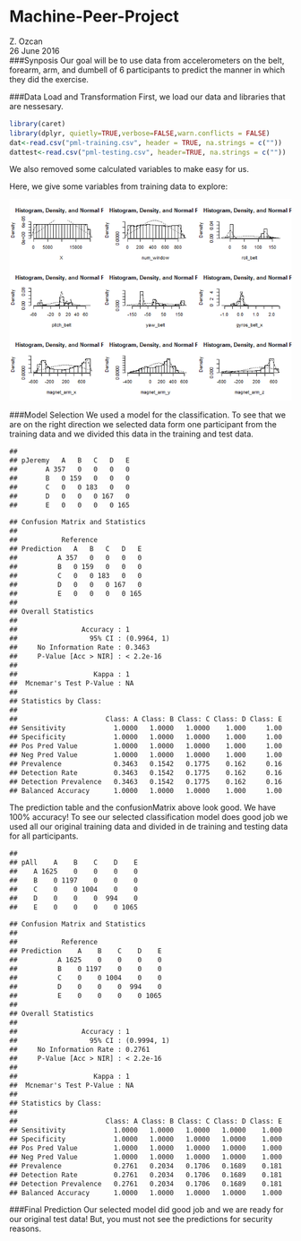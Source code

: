 # Machine-Peer-Project
Z. Ozcan  
26 June 2016  
###Synposis
Our goal will be to use data from accelerometers on the belt, forearm, arm, and dumbell of 6 participants to predict the manner in which they did the exercise.

###Data Load and Transformation
First, we load our data and libraries that are nessesary.


```r
library(caret)
library(dplyr, quietly=TRUE,verbose=FALSE,warn.conflicts = FALSE)
dat<-read.csv("pml-training.csv", header = TRUE, na.strings = c(""))
dattest<-read.csv("pml-testing.csv", header=TRUE, na.strings = c(""))
```

We also removed some calculated variables to make easy for us.



Here, we give some variables from training data to explore:

![](machine-learning-project_files/figure-html/unnamed-chunk-3-1.png)<!-- -->

###Model Selection
We used a model for the classification. To see that we are on the right direction we selected data form one participant from the training data and we divided this data in the training and test data. 



```
##        
## pJeremy   A   B   C   D   E
##       A 357   0   0   0   0
##       B   0 159   0   0   0
##       C   0   0 183   0   0
##       D   0   0   0 167   0
##       E   0   0   0   0 165
```

```
## Confusion Matrix and Statistics
## 
##           Reference
## Prediction   A   B   C   D   E
##          A 357   0   0   0   0
##          B   0 159   0   0   0
##          C   0   0 183   0   0
##          D   0   0   0 167   0
##          E   0   0   0   0 165
## 
## Overall Statistics
##                                      
##                Accuracy : 1          
##                  95% CI : (0.9964, 1)
##     No Information Rate : 0.3463     
##     P-Value [Acc > NIR] : < 2.2e-16  
##                                      
##                   Kappa : 1          
##  Mcnemar's Test P-Value : NA         
## 
## Statistics by Class:
## 
##                      Class: A Class: B Class: C Class: D Class: E
## Sensitivity            1.0000   1.0000   1.0000    1.000     1.00
## Specificity            1.0000   1.0000   1.0000    1.000     1.00
## Pos Pred Value         1.0000   1.0000   1.0000    1.000     1.00
## Neg Pred Value         1.0000   1.0000   1.0000    1.000     1.00
## Prevalence             0.3463   0.1542   0.1775    0.162     0.16
## Detection Rate         0.3463   0.1542   0.1775    0.162     0.16
## Detection Prevalence   0.3463   0.1542   0.1775    0.162     0.16
## Balanced Accuracy      1.0000   1.0000   1.0000    1.000     1.00
```

The prediction table and the confusionMatrix above look good. We have 100% accuracy! To see our selected classification model does good job we used all our original training data and divided in de training and testing data for all participants. 


```
##     
## pAll    A    B    C    D    E
##    A 1625    0    0    0    0
##    B    0 1197    0    0    0
##    C    0    0 1004    0    0
##    D    0    0    0  994    0
##    E    0    0    0    0 1065
```

```
## Confusion Matrix and Statistics
## 
##           Reference
## Prediction    A    B    C    D    E
##          A 1625    0    0    0    0
##          B    0 1197    0    0    0
##          C    0    0 1004    0    0
##          D    0    0    0  994    0
##          E    0    0    0    0 1065
## 
## Overall Statistics
##                                      
##                Accuracy : 1          
##                  95% CI : (0.9994, 1)
##     No Information Rate : 0.2761     
##     P-Value [Acc > NIR] : < 2.2e-16  
##                                      
##                   Kappa : 1          
##  Mcnemar's Test P-Value : NA         
## 
## Statistics by Class:
## 
##                      Class: A Class: B Class: C Class: D Class: E
## Sensitivity            1.0000   1.0000   1.0000   1.0000    1.000
## Specificity            1.0000   1.0000   1.0000   1.0000    1.000
## Pos Pred Value         1.0000   1.0000   1.0000   1.0000    1.000
## Neg Pred Value         1.0000   1.0000   1.0000   1.0000    1.000
## Prevalence             0.2761   0.2034   0.1706   0.1689    0.181
## Detection Rate         0.2761   0.2034   0.1706   0.1689    0.181
## Detection Prevalence   0.2761   0.2034   0.1706   0.1689    0.181
## Balanced Accuracy      1.0000   1.0000   1.0000   1.0000    1.000
```

###Final Prediction
Our selected model did good job and we are ready for our original test data! But, you must not see the predictions for security reasons. 



